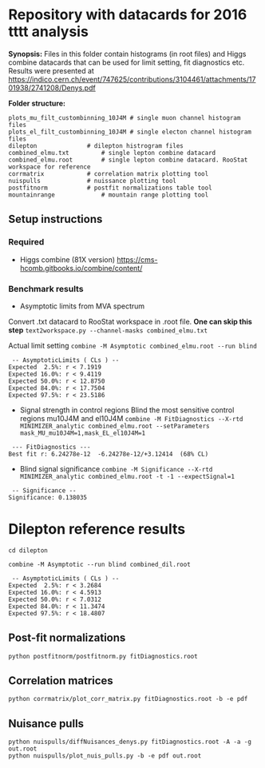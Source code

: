 # Repository with datacards for 2016 tttt analysis

**Synopsis:** Files in this folder contain histograms (in root files) and Higgs combine datacards that can be used for limit setting, fit diagnostics etc.
Results were presented at https://indico.cern.ch/event/747625/contributions/3104461/attachments/1701938/2741208/Denys.pdf

**Folder structure:**
```
plots_mu_filt_custombinning_10J4M # single muon channel histogram files
plots_el_filt_custombinning_10J4M # single electon channel histogram files
dilepton			  # dilepton histrogram files
combined_elmu.txt		  # single lepton combine datacard
combined_elmu.root		  # single lepton combine datacard. RooStat workspace for reference
corrmatrix			  # correlation matrix plotting tool
nuispulls			  # nuissance plotting tool
postfitnorm			  # postfit normalizations table tool
mountainrange			  # mountain range plotting tool
```

## Setup instructions

### Required 

- Higgs combine (81X version)
https://cms-hcomb.gitbooks.io/combine/content/


### Benchmark results

- Asymptotic limits from MVA spectrum

Convert .txt datacard to RooStat workspace in .root file. **One can skip this step**
`text2workspace.py --channel-masks combined_elmu.txt`

Actual limit setting
`combine -M Asymptotic combined_elmu.root --run blind`

```
 -- AsymptoticLimits ( CLs ) --
Expected  2.5%: r < 7.1919
Expected 16.0%: r < 9.4119
Expected 50.0%: r < 12.8750
Expected 84.0%: r < 17.7504
Expected 97.5%: r < 23.5186

```
- Signal strength in control regions
Blind the most sensitive control regions mu10J4M and el10J4M
`combine -M FitDiagnostics --X-rtd MINIMIZER_analytic combined_elmu.root --setParameters mask_MU_mu10J4M=1,mask_EL_el10J4M=1`

```
 --- FitDiagnostics ---
Best fit r: 6.24278e-12  -6.24278e-12/+3.12414  (68% CL)
```

- Blind signal significance
`combine -M Significance --X-rtd MINIMIZER_analytic combined_elmu.root -t -1 --expectSignal=1`
```
 -- Significance -- 
Significance: 0.138035
```
# Dilepton reference results

`cd dilepton`

`combine -M Asymptotic --run blind combined_dil.root`
```
 -- AsymptoticLimits ( CLs ) --
Expected  2.5%: r < 3.2684
Expected 16.0%: r < 4.5913
Expected 50.0%: r < 7.0312
Expected 84.0%: r < 11.3474
Expected 97.5%: r < 18.4807
```


## Post-fit normalizations
`python postfitnorm/postfitnorm.py fitDiagnostics.root`

## Correlation matrices
`python corrmatrix/plot_corr_matrix.py fitDiagnostics.root -b -e pdf`

## Nuisance pulls
```
python nuispulls/diffNuisances_denys.py fitDiagnostics.root -A -a -g out.root
python nuispulls/plot_nuis_pulls.py -b -e pdf out.root
```
